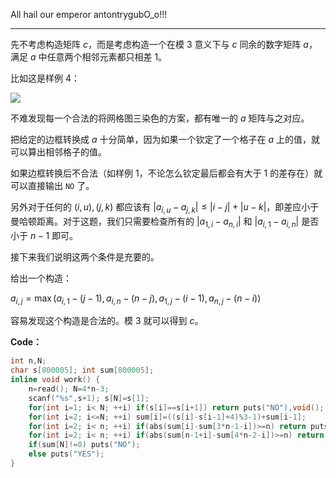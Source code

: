 All hail our emperor antontrygubO_o!!!

--------

先不考虑构造矩阵 $c$，而是考虑构造一个在模 $3$ 意义下与 $c$ 同余的数字矩阵 $a$，满足 $a$ 中任意两个相邻元素都只相差 $1$。

比如这是样例 $4$：

![](https://cdn.luogu.com.cn/upload/image_hosting/jhzjsbrq.png)

不难发现每一个合法的将网格图三染色的方案，都有唯一的 $a$ 矩阵与之对应。

把给定的边框转换成 $a$ 十分简单，因为如果一个钦定了一个格子在 $a$ 上的值，就可以算出相邻格子的值。

如果边框转换后不合法（如样例 $1$，不论怎么钦定最后都会有大于 $1$ 的差存在）就可以直接输出 ``NO`` 了。

另外对于任何的 $(i,u),(j,k)$ 都应该有 $|a_{i,u}-a_{j,k}| \leq |i-j| + |u-k|$，即差应小于曼哈顿距离。对于这题，我们只需要检查所有的 $|a_{1,i}-a_{n,i}|$ 和 $|a_{i,1}-a_{i,n}|$ 是否小于 $n-1$ 即可。

接下来我们说明这两个条件是充要的。

给出一个构造：

$a_{i,j} = \max( a_{i,1}-(j-1),a_{i,n}-(n-j),a_{1,j}-(i-1),a_{n,j}-(n-i))$

容易发现这个构造是合法的。模 $3$ 就可以得到 $c$。

**Code：**
```cpp
int n,N;
char s[800005]; int sum[800005];
inline void work() {
    n=read(); N=4*n-3;
    scanf("%s",s+1); s[N]=s[1];
    for(int i=1; i< N; ++i) if(s[i]==s[i+1]) return puts("NO"),void();
    for(int i=2; i<=N; ++i) sum[i]=((s[i]-s[i-1]+4)%3-1)+sum[i-1];
    for(int i=2; i< n; ++i) if(abs(sum[i]-sum[3*n-1-i])>=n) return puts("NO"),void();
    for(int i=2; i< n; ++i) if(abs(sum[n-1+i]-sum[4*n-2-i])>=n) return puts("NO"),void();
    if(sum[N]!=0) puts("NO");
    else puts("YES");
}
```